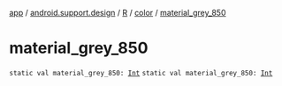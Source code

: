 [app](../../../index.md) / [android.support.design](../../index.md) / [R](../index.md) / [color](index.md) / [material_grey_850](.)

# material_grey_850

`static val material_grey_850: `[`Int`](https://kotlinlang.org/api/latest/jvm/stdlib/kotlin/-int/index.html)
`static val material_grey_850: `[`Int`](https://kotlinlang.org/api/latest/jvm/stdlib/kotlin/-int/index.html)